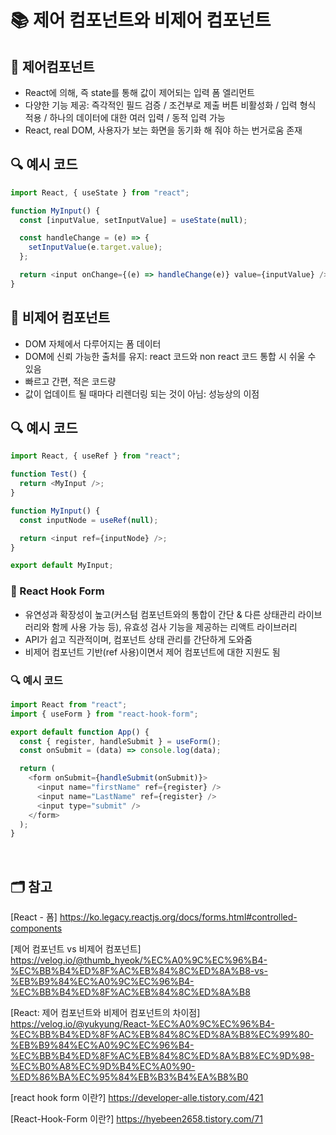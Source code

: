 # 📚 제어 컴포넌트와 비제어 컴포넌트

## 📖 제어컴포넌트

- React에 의해, 즉 state를 통해 값이 제어되는 입력 폼 엘리먼트
- 다양한 기능 제공: 즉각적인 필드 검증 / 조건부로 제출 버튼 비활성화 / 입력 형식 적용 / 하나의 데이터에 대한 여러 입력 / 동적 입력 가능
- React, real DOM, 사용자가 보는 화면을 동기화 해 줘야 하는 번거로움 존재

## 🔍 예시 코드

```js
import React, { useState } from "react";

function MyInput() {
  const [inputValue, setInputValue] = useState(null);

  const handleChange = (e) => {
    setInputValue(e.target.value);
  };

  return <input onChange={(e) => handleChange(e)} value={inputValue} />;
}
```

## 📖 비제어 컴포넌트

- DOM 자체에서 다루어지는 폼 데이터
- DOM에 신뢰 가능한 출처를 유지: react 코드와 non react 코드 통합 시 쉬울 수 있음
- 빠르고 간편, 적은 코드량
- 값이 업데이트 될 때마다 리렌더링 되는 것이 아님: 성능상의 이점

## 🔍 예시 코드

```js
import React, { useRef } from "react";

function Test() {
  return <MyInput />;
}

function MyInput() {
  const inputNode = useRef(null);

  return <input ref={inputNode} />;
}

export default MyInput;
```

### 📍 React Hook Form

- 유연성과 확장성이 높고(커스텀 컴포넌트와의 통합이 간단 & 다른 상태관리 라이브러리와 함께 사용 가능 등), 유효성 검사 기능을 제공하는 리액트 라이브러리
- API가 쉽고 직관적이며, 컴포넌트 상태 관리를 간단하게 도와줌
- 비제어 컴포넌트 기반(ref 사용)이면서 제어 컴포넌트에 대한 지원도 됨

### 🔍 예시 코드

```js
import React from "react";
import { useForm } from "react-hook-form";

export default function App() {
  const { register, handleSubmit } = useForm();
  const onSubmit = (data) => console.log(data);

  return (
    <form onSubmit={handleSubmit(onSubmit)}>
      <input name="firstName" ref={register} />
      <input name="LastName" ref={register} />
      <input type="submit" />
    </form>
  );
}
```

  </br>

## 🗂️ 참고

[React - 폼]
https://ko.legacy.reactjs.org/docs/forms.html#controlled-components

[제어 컴포넌트 vs 비제어 컴포넌트]
https://velog.io/@thumb_hyeok/%EC%A0%9C%EC%96%B4-%EC%BB%B4%ED%8F%AC%EB%84%8C%ED%8A%B8-vs-%EB%B9%84%EC%A0%9C%EC%96%B4-%EC%BB%B4%ED%8F%AC%EB%84%8C%ED%8A%B8

[React: 제어 컴포넌트와 비제어 컴포넌트의 차이점]
https://velog.io/@yukyung/React-%EC%A0%9C%EC%96%B4-%EC%BB%B4%ED%8F%AC%EB%84%8C%ED%8A%B8%EC%99%80-%EB%B9%84%EC%A0%9C%EC%96%B4-%EC%BB%B4%ED%8F%AC%EB%84%8C%ED%8A%B8%EC%9D%98-%EC%B0%A8%EC%9D%B4%EC%A0%90-%ED%86%BA%EC%95%84%EB%B3%B4%EA%B8%B0

[react hook form 이란?]
https://developer-alle.tistory.com/421

[React-Hook-Form 이란?]
https://hyebeen2658.tistory.com/71
